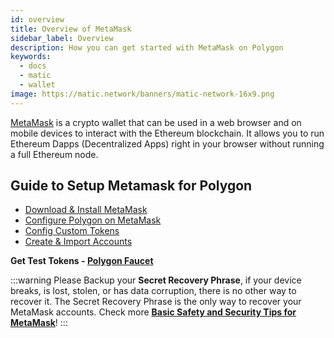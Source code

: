 ```yaml
---
id: overview
title: Overview of MetaMask
sidebar_label: Overview
description: How you can get started with MetaMask on Polygon
keywords:
  - docs
  - matic
  - wallet
image: https://matic.network/banners/matic-network-16x9.png
---
```


[MetaMask](https://metamask.io/) is a crypto wallet that can be used in a web browser and on mobile devices to interact with the Ethereum blockchain. It allows you to run Ethereum Dapps (Decentralized Apps) right in your browser without running a full Ethereum node.

## Guide to Setup Metamask for Polygon

* [Download & Install MetaMask](/develop/metamask/tutorial-metamask.md)
* [Configure Polygon on MetaMask](/develop/metamask/config-polygon-on-metamask.md)
* [Config Custom Tokens](/develop/metamask/custom-tokens.md)
* [Create & Import Accounts](/develop/metamask/multiple-accounts.md)

**Get Test Tokens - [Polygon Faucet](/develop/tools/polygon-faucet.md)**

:::warning
 Please Backup your **Secret Recovery Phrase**, if your device breaks, is lost, stolen, or has data corruption, there is no other way to recover it. The Secret Recovery Phrase is the only way to recover your MetaMask accounts. Check more <ins>**[Basic Safety and Security Tips for MetaMask](https://metamask.zendesk.com/hc/en-us/articles/360015489591-Basic-Safety-and-Security-Tips-for-MetaMask)**</ins>!
:::
